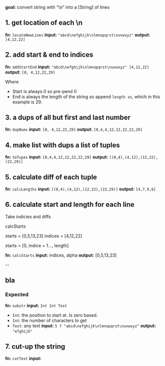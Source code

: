 **goal:** convert string with “\n” into a [String] of lines

## 1. get location of each \n

**fn:** `locateNewLines`
**input:** `"abcd\nefghijk\nlmnopqrst\nuvwxyz"`
**output:** `[4,12,22]`

## 2. add start & end to indices
**fn:** `addStartEnd`
**input:** `"abcd\nefghijk\nlmnopqrst\nuvwxyz" [4,12,22]`
**output:** `[0, 4,12,22,29]`

Where
- Start is always 0 so pre-pend 0
- End is always the length of the string so append `length xs`, which in this example is 29.

## 3. a dups of all but first and last number

**fn:** `dupNums`
**input:** `[0, 4,12,22,29]`
**output:** `[0,4,4,12,12,22,22,29]`

## 4. make list with dups a list of tuples

**fn:** `toTupes`
**input:** `[0,4,4,12,12,22,22,29]`
**output:** `[(0,4),(4,12),(12,22),(22,29)]`

## 5. calculate diff of each tuple

**fn:** `calcLengths`
**input:** `[(0,4),(4,12),(12,22),(22,29)]`
**output:**  `[4,7,9,6]`

## 6. calculate start and length for each line

Take indicies and diffs


calcStarts


starts = [0,5,13,23]
indices = [4,12,22]

starts = [0, indice + 1..., length]

**fn:** `calcStarts`
**input:** indices, alpha
**output:** [0,5,13,23]


-- 



## bla

### Expected

**fn:** `substr`
**input:** `Int Int Text`
  - `Int`: the position to start at. Is zero based.
  - `Int`: the number of characters to get
  - `Text`: any text
**input:** `5 7 "abcd\nefghijk\nlmnopqrst\nuvwxyz"`
**output:** `"efghijk"`

## 7. cut-up the string

**fn:** `cutText`
**input:** 
